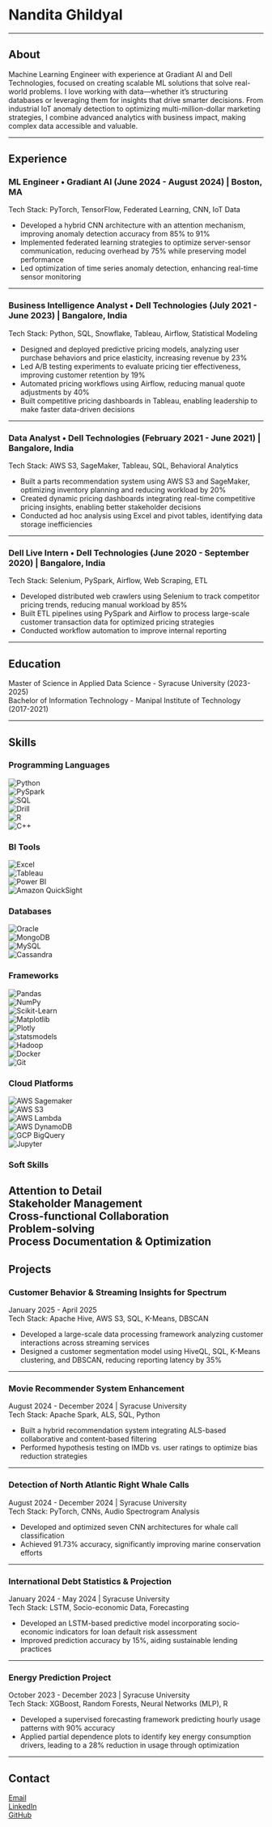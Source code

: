 # Nandita Ghildyal  

---

## About  

Machine Learning Engineer with experience at Gradiant AI and Dell Technologies, focused on creating scalable ML solutions that solve real-world problems. I love working with data—whether it’s structuring databases or leveraging them for insights that drive smarter decisions. From industrial IoT anomaly detection to optimizing multi-million-dollar marketing strategies, I combine advanced analytics with business impact, making complex data accessible and valuable.

---

## Experience  

### ML Engineer • Gradiant AI (June 2024 - August 2024) | Boston, MA  
Tech Stack: PyTorch, TensorFlow, Federated Learning, CNN, IoT Data  
- Developed a hybrid CNN architecture with an attention mechanism, improving anomaly detection accuracy from 85% to 91%  
- Implemented federated learning strategies to optimize server-sensor communication, reducing overhead by 75% while preserving model performance  
- Led optimization of time series anomaly detection, enhancing real-time sensor monitoring  

---

### Business Intelligence Analyst • Dell Technologies (July 2021 - June 2023) | Bangalore, India  
Tech Stack: Python, SQL, Snowflake, Tableau, Airflow, Statistical Modeling  
- Designed and deployed predictive pricing models, analyzing user purchase behaviors and price elasticity, increasing revenue by 23%  
- Led A/B testing experiments to evaluate pricing tier effectiveness, improving customer retention by 19%  
- Automated pricing workflows using Airflow, reducing manual quote adjustments by 40%  
- Built competitive pricing dashboards in Tableau, enabling leadership to make faster data-driven decisions  

---

### Data Analyst • Dell Technologies (February 2021 - June 2021) | Bangalore, India  
Tech Stack: AWS S3, SageMaker, Tableau, SQL, Behavioral Analytics  
- Built a parts recommendation system using AWS S3 and SageMaker, optimizing inventory planning and reducing workload by 20%  
- Created dynamic pricing dashboards integrating real-time competitive pricing insights, enabling better stakeholder decisions  
- Conducted ad hoc analysis using Excel and pivot tables, identifying data storage inefficiencies  

---

### Dell Live Intern • Dell Technologies (June 2020 - September 2020) | Bangalore, India  
Tech Stack: Selenium, PySpark, Airflow, Web Scraping, ETL  
- Developed distributed web crawlers using Selenium to track competitor pricing trends, reducing manual workload by 85%  
- Built ETL pipelines using PySpark and Airflow to process large-scale customer transaction data for optimized pricing strategies  
- Conducted workflow automation to improve internal reporting  

---

## Education  

Master of Science in Applied Data Science - Syracuse University (2023-2025)  
Bachelor of Information Technology - Manipal Institute of Technology (2017-2021)  

---

## Skills  


### Programming Languages  
![Python](https://img.shields.io/badge/Python-3776AB?style=flat-square&logo=python&logoColor=white)  
![PySpark](https://img.shields.io/badge/PySpark-FDEE21?style=flat-square&logo=apachespark)  
![SQL](https://img.shields.io/badge/SQL-4479A1?style=flat-square&logo=mysql)  
![Drill](https://img.shields.io/badge/Drill-FFA500?style=flat-square)  
![R](https://img.shields.io/badge/R-276DC3?style=flat-square&logo=r)  
![C++](https://img.shields.io/badge/C++-00599C?style=flat-square&logo=cplusplus)  

### BI Tools  
![Excel](https://img.shields.io/badge/Excel-217346?style=flat-square&logo=microsoft-excel)  
![Tableau](https://img.shields.io/badge/Tableau-E97627?style=flat-square&logo=tableau)  
![Power BI](https://img.shields.io/badge/Power%20BI-F2C811?style=flat-square&logo=powerbi)  
![Amazon QuickSight](https://img.shields.io/badge/Amazon%20QuickSight-FF9900?style=flat-square&logo=amazon)  

### Databases  
![Oracle](https://img.shields.io/badge/Oracle-F80000?style=flat-square&logo=oracle)  
![MongoDB](https://img.shields.io/badge/MongoDB-47A248?style=flat-square&logo=mongodb)  
![MySQL](https://img.shields.io/badge/MySQL-4479A1?style=flat-square&logo=mysql)  
![Cassandra](https://img.shields.io/badge/Cassandra-1287B1?style=flat-square&logo=apachecassandra)  

### Frameworks  
![Pandas](https://img.shields.io/badge/Pandas-150458?style=flat-square&logo=pandas)  
![NumPy](https://img.shields.io/badge/NumPy-013243?style=flat-square&logo=numpy)  
![Scikit-Learn](https://img.shields.io/badge/scikit_learn-F7931E?style=flat-square&logo=scikit-learn)  
![Matplotlib](https://img.shields.io/badge/Matplotlib-11557C?style=flat-square&logo=python)  
![Plotly](https://img.shields.io/badge/Plotly-3F4F75?style=flat-square&logo=plotly)  
![statsmodels](https://img.shields.io/badge/statsmodels-FF6F00?style=flat-square)  
![Hadoop](https://img.shields.io/badge/Hadoop-FF6600?style=flat-square&logo=apachehadoop)  
![Docker](https://img.shields.io/badge/Docker-2496ED?style=flat-square&logo=docker)  
![Git](https://img.shields.io/badge/Git-F05032?style=flat-square&logo=git)  

### Cloud Platforms  
![AWS Sagemaker](https://img.shields.io/badge/AWS%20Sagemaker-232F3E?style=flat-square&logo=amazonaws)  
![AWS S3](https://img.shields.io/badge/AWS%20S3-FF9900?style=flat-square&logo=amazonaws)  
![AWS Lambda](https://img.shields.io/badge/AWS%20Lambda-FF9900?style=flat-square&logo=amazonaws)  
![AWS DynamoDB](https://img.shields.io/badge/AWS%20DynamoDB-4053D6?style=flat-square&logo=amazonaws)  
![GCP BigQuery](https://img.shields.io/badge/GCP%20BigQuery-4285F4?style=flat-square&logo=googlecloud)  
![Jupyter](https://img.shields.io/badge/Jupyter-F37626?style=flat-square&logo=jupyter)  

### Soft Skills  
Attention to Detail  
Stakeholder Management  
Cross-functional Collaboration  
Problem-solving  
Process Documentation & Optimization  
---

## Projects  

### Customer Behavior & Streaming Insights for Spectrum  
January 2025 - April 2025  
Tech Stack: Apache Hive, AWS S3, SQL, K-Means, DBSCAN  
- Developed a large-scale data processing framework analyzing customer interactions across streaming services  
- Designed a customer segmentation model using HiveQL, SQL, K-Means clustering, and DBSCAN, reducing reporting latency by 35%  

---

### Movie Recommender System Enhancement  
August 2024 - December 2024 | Syracuse University  
Tech Stack: Apache Spark, ALS, SQL, Python  
- Built a hybrid recommendation system integrating ALS-based collaborative and content-based filtering  
- Performed hypothesis testing on IMDb vs. user ratings to optimize bias reduction strategies  

---

### Detection of North Atlantic Right Whale Calls  
August 2024 - December 2024 | Syracuse University  
Tech Stack: PyTorch, CNNs, Audio Spectrogram Analysis  
- Developed and optimized seven CNN architectures for whale call classification  
- Achieved 91.73% accuracy, significantly improving marine conservation efforts  

---

### International Debt Statistics & Projection  
January 2024 - May 2024 | Syracuse University  
Tech Stack: LSTM, Socio-economic Data, Forecasting  
- Developed an LSTM-based predictive model incorporating socio-economic indicators for loan default risk assessment  
- Improved prediction accuracy by 15%, aiding sustainable lending practices  

---

### Energy Prediction Project  
October 2023 - December 2023 | Syracuse University  
Tech Stack: XGBoost, Random Forests, Neural Networks (MLP), R  
- Developed a supervised forecasting framework predicting hourly usage patterns with 90% accuracy  
- Applied partial dependence plots to identify key energy consumption drivers, leading to a 28% reduction in usage through optimization  

---

## Contact  

[Email](mailto:nanditaghildyal@gmail.com)  
[LinkedIn](https://www.linkedin.com/in/nghildyal/)  
[GitHub](https://github.com/gappy401)  
